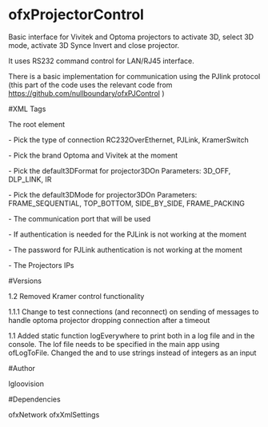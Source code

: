 ﻿ofxProjectorControl
============

Basic interface for Vivitek and Optoma projectors to activate 3D, select 3D mode, activate 3D Synce Invert and close projector.

It uses RS232 command control for LAN/RJ45 interface.

There is a basic implementation for communication using the PJlink protocol (this part of the code uses the relevant code from https://github.com/nullboundary/ofxPJControl )

#XML Tags

<Settings> The root element

<communicationMode> - Pick the type of connection RC232OverEthernet, PJLink, KramerSwitch

<projectorBrand> - Pick the brand Optoma and Vivitek at the moment

<default3DFormat> - Pick the default3DFormat for projector3DOn Parameters: 3D_OFF,  DLP_LINK, IR

<default3DMode> - Pick the default3DMode for projector3DOn Parameters: FRAME_SEQUENTIAL, TOP_BOTTOM, SIDE_BY_SIDE, FRAME_PACKING

<port> - The communication port that will be used

<authenticationNeeded> - If authentication is needed for the PJLink is not working at the moment

<password> - The password for PJLink authentication is not working at the moment

<projectors> - The Projectors IPs

#Versions

1.2 Removed Kramer control functionality

1.1.1 Change to test connections (and reconnect) on sending of messages to handle optoma projector dropping connection after a timeout

1.1 Added static function logEverywhere to print both in a log file and in the console. The lof file needs to be specified in the main app using ofLogToFile.
Changed the <default3DFormat> and <default3DMode> to use strings instead of integers as an input 

#Author

Igloovision

#Dependencies

ofxNetwork
ofxXmlSettings



  